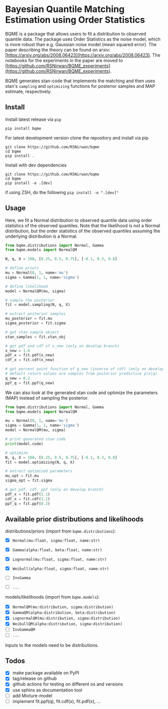 # Bayesian Quantile Matching Estimation using Order Statistics


BQME is a package that allows users to fit a distribution to observed quantile data. The package uses Order Statistics as the noise model, which is more robust than e.g. Gaussian noise model (mean squared error). The paper describing the theory can be found on arxiv: [https://arxiv.org/abs/2008.06423](https://arxiv.org/abs/2008.06423). The notebooks for the experiments in the paper are moved to [https://github.com/RSNirwan/BQME_experiments](https://github.com/RSNirwan/BQME_experiments).

BQME generates stan-code that implements the matching and then uses stan's `sampling` and `optimizing` functions for posterior samples and MAP estimate, respectively.


## Install

Install latest release via `pip`

```shell
pip install bqme
```

For latest development version clone the repository and install via pip

```shell
git clone https://github.com/RSNirwan/bqme
cd bqme
pip install .
```

Install with dev dependencies 

```shell
git clone https://github.com/RSNirwan/bqme
cd bqme
pip install -e .[dev]
```
if using ZSH, do the following  `pip install -e ".[dev]"`


## Usage

Here, we fit a Normal distribution to observed quantile data using order statistics of the observed quantiles.
Note that the likelihood is not a Normal distribution, but the order statistics of the observed quantiles assuming the underlying distribution is a Normal.

```python
from bqme.distributions import Normal, Gamma
from bqme.models import NormalQM

N, q, X = 100, [0.25, 0.5, 0.75], [-0.1, 0.3, 0.8]

# define priors
mu = Normal(0, 1, name='mu')
sigma = Gamma(1, 1, name='sigma')

# define likelihood
model = NormalQM(mu, sigma)

# sample the posterior
fit = model.sampling(N, q, X)

# extract posterior samples
mu_posterior = fit.mu
sigma_posterior = fit.sigma

# get stan sample object
stan_samples = fit.stan_obj

# get pdf and cdf of x_new (only on develop branch)
x_new = 1.0
pdf_x = fit.pdf(x_new)
cdf_x = fit.cdf(x_new)

# get percent point function of q_new (inverse of cdf) (only on develop branch)
# default return values are samples from posterior predictive p(x|q)
q_new = 0.2
ppf_q = fit.ppf(q_new)  
```

We can also look at the generated stan code and optimize the parameters (MAP) instead of sampling the posterior.

```python
from bqme.distributions import Normal, Gamma
from bqme.models import NormalQM

mu = Normal(0, 1, name='mu')
sigma = Gamma(1, 1, name='sigma')
model = NormalQM(mu, sigma)

# print generated stan code
print(model.code)

# optimize
N, q, X = 100, [0.25, 0.5, 0.75], [-0.1, 0.3, 0.8]
fit = model.optimizing(N, q, X)

# extract optimized parameters
mu_opt = fit.mu
sigma_opt = fit.sigma

# get pdf, cdf, ppf (only on develop branch)
pdf_x = fit.pdf(1.1)
cdf_x = fit.cdf(1.1)
ppf_q = fit.ppf(0.2)

```

## Available prior distributions and likelihoods

distributions/priors (import from `bqme.distributions`): 

* [x] `Normal(mu:float, sigma:float, name:str)`
* [x] `Gamma(alpha:float, beta:float, name:str)`
* [x] `Lognormal(mu:float, sigma:float, name:str)`
* [x] `Weibull(alpha:float, sigma:float, name:str)`
* [ ] `InvGamma`
* [ ] `...`


models/likelihoods (import from `bqme.models`):

* [x] `NormalQM(mu:distribution, sigma:distribution)`
* [x] `GammaQM(alpha:distribution, beta:distribution)`
* [x] `LognormalQM(mu:distribution, sigma:distribution)`
* [x] `WeibullQM(alpha:distribution, sigma:distribution)`
* [ ] `InvGammaQM`
* [ ] `...`

Inputs to the models need to be distributions.

## Todos

- [x] make package available on PyPI
- [x] tag/release on github
- [x] github actions for testing on different os and versions
- [x] use sphinx as documentation tool
- [ ] add Mixture-model
- [ ] implement fit.ppf(q), fit.cdf(x), fit.pdf(x), ...
